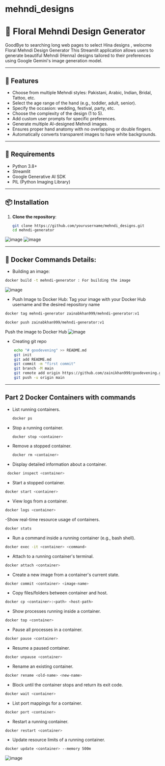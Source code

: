 # mehndi_designs
# 🌸 Floral Mehndi Design Generator
GoodBye to searching long web pages to select Hina designs , welocme Floral Mehndi Design Generator
This Streamlit application allows users to generate beautiful Mehndi (Henna) designs tailored to their preferences using Google Gemini's image generation model.

---

## 🚀 Features

- Choose from multiple Mehndi styles: Pakistani, Arabic, Indian, Bridal, Tattoo, etc.
- Select the age range of the hand (e.g., toddler, adult, senior).
- Specify the occasion: wedding, festival, party, etc.
- Choose the complexity of the design (1 to 5).
- Add custom user prompts for specific preferences.
- Generate multiple AI-designed Mehndi images.
- Ensures proper hand anatomy with no overlapping or double fingers.
- Automatically converts transparent images to have white backgrounds.

---

## 🧰 Requirements

- Python 3.8+
- Streamlit
- Google Generative AI SDK
- PIL (Python Imaging Library)

---

## 📦 Installation

1. **Clone the repository**:
   ```bash
   git clone https://github.com/yourusername/mehndi_designs.git
   cd mehndi-generator
   ```
![image](https://github.com/user-attachments/assets/4f9affa6-5dac-45db-b566-eebf662ae73e)
![image](https://github.com/user-attachments/assets/f0fad538-09e4-405c-a74c-4c3f22334ab8)


---
## 🐳 Docker Commands Details:
- Building an image:
```bash
docker build -t mehndi-generator : For building the image
```
  ![image](https://github.com/user-attachments/assets/11dca29b-3aaf-4206-8b06-e943bca624f3)

- Push Image to Docker Hub:
  Tag your image with your Docker Hub username and the desired repository name
```bash
docker tag mehndi-generator zainabkhan999/mehndi-generator:v1
```
```bash 
docker push zainabkhan999/mehndi-generator:v1 
```
Push the image to Docker Hub
  ![image](https://github.com/user-attachments/assets/7cd9c436-b225-4806-b3fa-cd66f5bfd253)
  
-  Creating git repo
  ```bash
      echo "# goodevening" >> README.md
      git init
      git add README.md
      git commit -m "first commit"
      git branch -M main
      git remote add origin https://github.com/zainikhan999/goodevening.git
      git push -u origin main
   ```
---
## Part 2 Docker Containers with commands
- List running containers.
  ``` bash
  docker ps
  ```
- Stop a running container.
  ``` bash
  docker stop <container>
  ```
- Remove a stopped container.
  ```bash
  docker rm <container>
  ```
- Display detailed information about a container.
 ```bash
  docker inspect <container>
  ```
- Start a stopped container.
``` bash
docker start <container>
```
- View logs from a container.
``` bash
docker logs <container>
```
-Show real-time resource usage of containers.
``` bash
docker stats
```
- Run a command inside a running container (e.g., bash shell).
``` bash
docker exec -it <container> <command>
```
- Attach to a running container's terminal.
```bash
docker attach <container>

```
- Create a new image from a container's current state.
``` bash
docker commit <container> <image-name>
```
- Copy files/folders between container and host.
``` bash
docker cp <container>:<path> <host-path>
```
- Show processes running inside a container.
``` bash
docker top <container>
```
- Pause all processes in a container.
``` bash
docker pause <container>
```
- Resume a paused container.
``` bash
docker unpause <container>
```
- Rename an existing container.
``` bash
docker rename <old-name> <new-name>
```
- Block until the container stops and return its exit code.
``` bash
docker wait <container>
```
- List port mappings for a container.
``` bash
docker port <container>
```
- Restart a running container.
``` bash
docker restart <container>
```
- Update resource limits of a running container.
``` bash
docker update <container> --memory 500m
```
![image](https://github.com/user-attachments/assets/82a17039-8ffe-4895-b4cf-58e5a1fb9b66)


